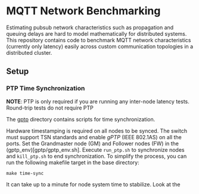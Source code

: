 # MQTT Network Benchmarking

Estimating pubsub network characteristics such as propagation and queuing delays are hard to model mathematically for distributed systems. This repository contains code to benchmark MQTT network characteristics (currently only latency) easily across custom communication topologies in a distributed cluster.

##  Setup
 
### PTP Time Synchronization

**NOTE**: PTP is only required if you are running any inter-node latency tests. Round-trip tests do not require PTP

The [gptp](gptp) directory contains scripts for time synchronization. 

Hardware timestamping is required on all nodes to be synced. The switch must support TSN standards and enable *gPTP* (IEEE 802.1AS) on all the ports. Set the Grandmaster node (GM) and Follower nodes (FW) in the (gptp_env)[gptp/gptp_env.sh]. Execute `run_ptp.sh` to synchronize nodes and `kill_ptp.sh` to end synchronization. To simplify the process, you can run the following makefile target in the base directory:

```shell
make time-sync
```

It can take up to a minute for node system time to stabilize. Look at the  

### 
